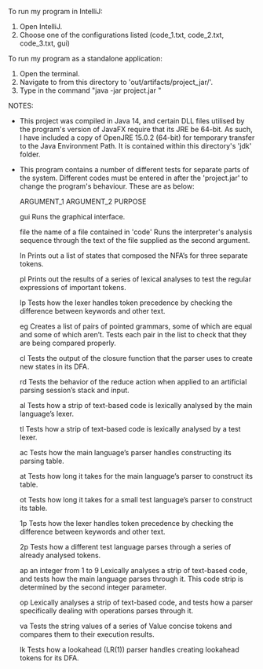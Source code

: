 To run my program in IntelliJ:
 1. Open IntelliJ.
 2. Choose one of the configurations listed (code_1.txt, code_2.txt, code_3.txt, gui)

To run my program as a standalone application:
 1. Open the terminal.
 2. Navigate to from this directory to 'out/artifacts/project_jar/'.
 3. Type in the command "java -jar project.jar <arguments>"

NOTES:
 - This project was compiled in Java 14, and certain DLL files utilised by the program's version of JavaFX require that its JRE be 64-bit. As such, I have included a
   copy of OpenJRE 15.0.2 (64-bit) for temporary transfer to the Java Environment Path. It is contained within this directory's 'jdk' folder.
 - This program contains a number of different tests for separate parts of the system. Different codes must be entered in after the 'project.jar' to change the
   program's behaviour. These are as below:
	
	ARGUMENT_1	ARGUMENT_2				PURPOSE
	
	gui							Runs the graphical interface.

	file		the name of a file contained in 'code'	Runs the interpreter's analysis sequence through the text of the file supplied as the second argument.

	ln							Prints out a list of states that composed the NFA’s for three separate tokens.

	pl							Prints out the results of a series of lexical analyses to test the regular expressions of
								important tokens.

	lp							Tests how the lexer handles token precedence by checking the difference between keywords and other
								text.

	eg							Creates a list of pairs of pointed grammars, some of which are equal and some of which 
								aren’t. Tests each pair in the list to check that they are being compared properly.

	cl							Tests the output of the closure function that the parser uses to create new states in its DFA.

	rd							Tests the behavior of the reduce action when applied to an artificial parsing session’s stack
								and input.

	al							Tests how a strip of text-based code is lexically analysed by the main language’s lexer.

	tl							Tests how a strip of text-based code is lexically analysed by a test lexer.

	ac							Tests how the main language’s parser handles constructing its parsing table.

	at							Tests how long it takes for the main language’s parser to construct its table.

	ot							Tests how long it takes for a small test language’s parser to construct its table.

	1p							Tests how the lexer handles token precedence by checking the difference between keywords and
								other text.

	2p							Tests how a different test language parses through a series of already analysed tokens.

	ap		an integer from 1 to 9			Lexically analyses a strip of text-based code, and tests how the main language parses through it.
								This code strip is determined by the second integer parameter.

	op							Lexically analyses a strip of text-based code, and tests how a parser specifically dealing with
								operations parses through it.

	va							Tests the string values of a series of Value concise tokens and compares them to their execution
								results.

	lk							Tests how a lookahead (LR(1)) parser handles creating lookahead tokens for its DFA.
